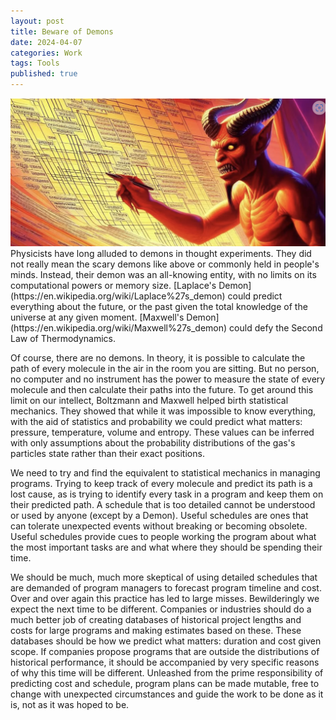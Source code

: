 ```yaml
---
layout: post
title: Beware of Demons
date: 2024-04-07
categories: Work
tags: Tools
published: true
---
```

<img src= "/assets/demon.png">
Physicists have long alluded to demons in thought experiments. They did not really mean the scary demons like above or commonly held in people's minds. Instead, their demon was an all-knowing entity, with no limits on its computational powers or memory size. [Laplace's Demon](https://en.wikipedia.org/wiki/Laplace%27s_demon) could predict everything about the future, or the past given the total knowledge of the universe at any given moment. [Maxwell's Demon](https://en.wikipedia.org/wiki/Maxwell%27s_demon) could defy the Second Law of Thermodynamics.

Of course, there are no demons. In theory, it is possible to calculate the path of every molecule in the air in the room you are sitting. But no person, no computer and no instrument has the power to measure the state of every molecule and then calculate their paths into the future. To get around this limit on our intellect, Boltzmann and Maxwell helped birth statistical mechanics. They showed that while it was impossible to know everything, with the aid of statistics and probability we could predict what matters: pressure, temperature, volume and entropy. These values can be inferred with only assumptions about the probability distributions of the gas's particles state rather than their exact positions.

We need to try and find the equivalent to statistical mechanics in managing programs. Trying to keep track of every molecule and predict its path is a lost cause, as is trying to identify every task in a program and keep them on their predicted path. A schedule that is too detailed cannot be understood or used by anyone (except by a Demon). Useful schedules are ones that can tolerate unexpected events without breaking or becoming obsolete. Useful schedules provide cues to people working the program about what the most important tasks are and what where they should be spending their time.

We should be much, much more skeptical of using detailed schedules that are demanded of program managers to forecast program timeline and cost. Over and over again this practice has led to large misses. Bewilderingly we expect the next time to be different. Companies or industries should do a much better job of creating databases of historical project lengths and costs for large programs and making estimates based on these. These databases should be how we predict what matters: duration and cost given scope. If companies propose programs that are outside the distributions of historical performance, it should be accompanied by very specific reasons of why this time will be different. Unleashed from the prime responsibility of predicting cost and schedule, program plans can be made mutable, free to change with unexpected circumstances and guide the work to be done as it is, not as it was hoped to be.